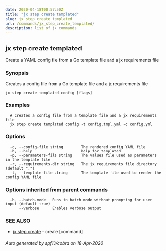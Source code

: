 ```yaml
---
date: 2020-04-18T00:57:50Z
title: "jx step create templated"
slug: jx_step_create_templated
url: /commands/jx_step_create_templated/
description: list of jx commands
---
```

## jx step create templated

Create a YAML config file from a Go template file and a jx requirements file

### Synopsis

Creates a config file from a Go template file and a jx requirements file

```
jx step create templated config [flags]
```

### Examples

```
  # creates a config file from a template file and a jx requirements file
  jx step create templated config -t config.tmpl.yml -c config.yml
```

### Options

```
  -c, --config-file string        The rendered config YAML file
  -h, --help                      help for templated
  -p, --parameters-file string    The values file used as parameters in the template file
  -r, --requirements-dir string   The jx requirements file directory (default ".")
  -t, --template-file string      The template file used to render the config YAML file
```

### Options inherited from parent commands

```
  -b, --batch-mode   Runs in batch mode without prompting for user input (default true)
      --verbose      Enables verbose output
```

### SEE ALSO

* [jx step create](/commands/jx_step_create/)	 - create [command]

###### Auto generated by spf13/cobra on 18-Apr-2020
